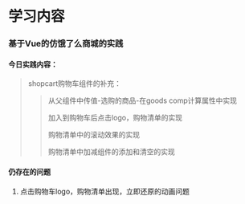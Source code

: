 # 学习内容

### 基于Vue的仿饿了么商城的实践

#### 今日实践内容：

> shopcart购物车组件的补充：
>
>>  从父组件中传值-选购的商品-在goods comp计算属性中实现
>>
>>  加入到购物车后点击logo，购物清单的实现
>>
>>  购物清单中的滚动效果的实现
>>
>>  购物清单中加减组件的添加和清空的实现
>>

#### 仍存在的问题
1. 点击购物车logo，购物清单出现，立即还原的动画问题
